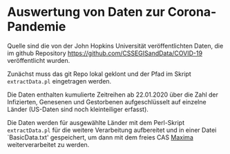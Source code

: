# Auswertung von Daten zur Corona-Pandemie

Quelle sind die von der John Hopkins Universität veröffentlichten Daten, die
im github Repository <https://github.com/CSSEGISandData/COVID-19>
veröffentlicht wurden.

Zunächst muss das git Repo lokal geklont und der Pfad im Skript
`extractData.pl` eingetragen werden.

Die Daten enthalten kumulierte Zeitreihen ab 22.01.2020 über die Zahl der
Infizierten, Genesenen und Gestorbenen aufgeschlüsselt auf einzelne Länder
(US-Daten sind noch kleinteiliger erfasst).

Die Daten werden für ausgewählte Länder mit dem Perl-Skript `extractData.pl`
für die weitere Verarbeitung aufbereitet und in einer Datei `BasicData.txt'
gespeichert, um dann mit dem freies CAS
[Maxima](http://maxima.sourceforge.net/de/) weiterverarbeitet zu werden.

